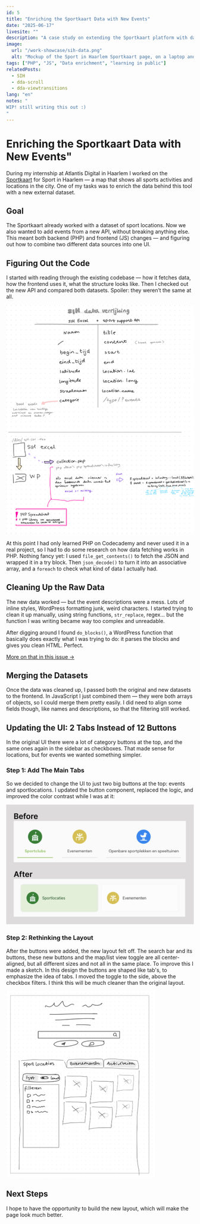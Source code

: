 ```yaml
---
id: 5
title: "Enriching the Sportkaart Data with New Events"
date: "2025-06-17"
livesite: ""
description: "A case study on extending the Sportkaart platform with data from a new API."
image:
  url: "/work-showcase/sih-data.png"
  alt: "Mockup of the Sport in Haarlem Sportkaart page, on a laptop and ipad."
tags: ["PHP", "JS", "Data enrichment", "learning in public"]
relatedPosts:
  - SIH
  - dda-scroll
  - dda-viewtransitions
lang: "en"
notes: "
WIP! still writing this out :)
"
---
```


# Enriching the Sportkaart Data with New Events"

During my internship at Atlantis Digital in Haarlem I worked on the [Sportkaart](https://sportinhaarlem.nl/sportkaart/) for Sport in Haarlem — a map that shows all sports activities and locations in the city. One of my tasks was to enrich the data behind this tool with a new external dataset.

## Goal

The Sportkaart already worked with a dataset of sport locations. Now we also wanted to add events from a new API, without breaking anything else. This meant both backend (PHP) and frontend (JS) changes — and figuring out how to combine two different data sources into one UI.

## Figuring Out the Code

I started with reading through the existing codebase — how it fetches data, how the frontend uses it, what the structure looks like. Then I checked out the new API and compared both datasets. Spoiler: they weren’t the same at all.

![Notes I made while working on the data enrichment task](/public/blog-content/notes-sih-data.jpg)

At this point I had only learned PHP on Codecademy and never used it in a real project, so I had to do some research on how data fetching works in PHP. Nothing fancy yet: I used `file_get_contents()` to fetch the JSON and wrapped it in a try block. Then `json_decode()` to turn it into an associative array, and a `foreach` to check what kind of data I actually had.

## Cleaning Up the Raw Data

The new data worked — but the event descriptions were a mess. Lots of inline styles, WordPress formatting junk, weird characters. I started trying to clean it up manually, using string functions, `str_replace`, regex... but the function I was writing became way too complex and unreadable.

After digging around I found `do_blocks()`, a WordPress function that basically does exactly what I was trying to do: it parses the blocks and gives you clean HTML. Perfect.

[More on that in this issue →](https://github.com/users/lisagjh/projects/13/views/14?pane=issue&itemId=110839355&issue=lisagjh%7Ci-love-web%7C260)

## Merging the Datasets

Once the data was cleaned up, I passed both the original and new datasets to the frontend. In JavaScript I just combined them — they were both arrays of objects, so I could merge them pretty easily. I did need to align some fields though, like names and descriptions, so that the filtering still worked.

## Updating the UI: 2 Tabs Instead of 12 Buttons

In the original UI there were a lot of category buttons at the top, and the same ones again in the sidebar as checkboxes. That made sense for locations, but for events we wanted something simpler.

### Step 1: Add The Main Tabs

So we decided to change the UI to just two big buttons at the top: events and sportlocations. I updated the button component, replaced the logic, and improved the color contrast while I was at it:

![Before and after of the buttons](/public/blog-content/sih-data-buttons.png)

### Step 2: Rethinking the Layout

After the buttons were added, the new layout felt off. The search bar and its buttons, these new buttons and the map/list view toggle are all center-aligned, but all different sizes and not all in the same place. To improve this I made a sketch. In this design the buttons are shaped like tab's, to emphasize the idea of tabs. I moved the toggle to the side, above the checkbox filters. I think this will be much cleaner than the original layout.

![Digital sketch of a new layout](/public/blog-content/sih-data-sketch.png)

## Next Steps

I hope to have the opportunity to build the new layout, which will make the page look much better.
